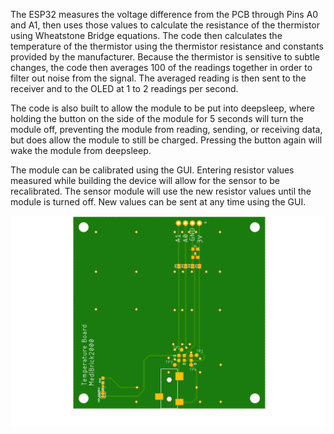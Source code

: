The ESP32 measures the voltage difference from the PCB through Pins A0 and A1, then uses those values to calculate the resistance of the thermistor using Wheatstone Bridge equations. The code then calculates the temperature of the thermistor using the thermistor resistance and constants provided by the manufacturer. Because the thermistor is sensitive to subtle changes, the code then averages 100 of the readings together in order to filter out noise from the signal. The averaged reading is then sent to the receiver and to the OLED at 1 to 2 readings per second.

The code is also built to allow the module to be put into deepsleep, where holding the button on the side of the module for 5 seconds will turn the module off, preventing the module from reading, sending, or receiving data, but does allow the module to still be charged. Pressing the button again will wake the module from deepsleep.

The module can be calibrated using the GUI. Entering resistor values measured while building the device will allow for the sensor to be recalibrated. The sensor module will use the new resistor values until the module is turned off. New values can be sent at any time using the GUI.

![alt Temp Sensor](https://github.com/grender007/Modular-Biomedical-Sensor-Board-for-Education/blob/main/Temperature%20Sensor/PCB/Temp%20PCB%20Top.png)
